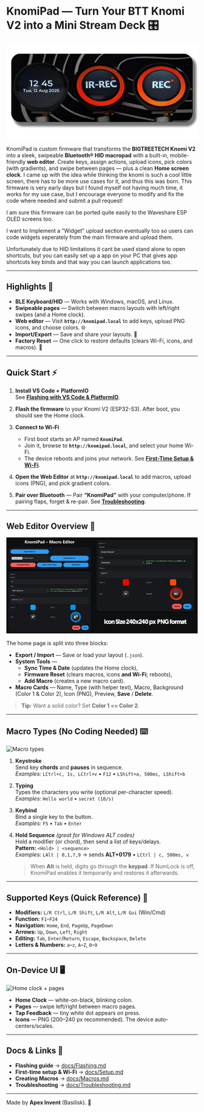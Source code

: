 # KnomiPad — Turn Your BTT Knomi V2 into a Mini Stream Deck 🎛️

<p align="center">
  <img src="docs/images/knomipad-hero.png" alt="KnomiPad hero" />
</p>

KnomiPad is custom firmware that transforms the **BIGTREETECH Knomi V2** into a sleek, swipeable **Bluetooth® HID macropad** with a built-in, mobile-friendly **web editor**. Create keys, assign actions, upload icons, pick colors (with gradients), and swipe between pages — plus a clean **Home screen clock**. 
I came up with the idea while thinking the knomi is such a cool little screen, there has to be more use cases for it, and thus this was born.
This firmware is very early days but I found myself not having much time, it works for my use case, but I encourage everyone to modify and fix the code where needed and submit a pull request!

I am sure this firmware can be ported quite easily to the Waveshare ESP OLED screens too.

I want to Implement a "Widget" upload section eventually too so users can code widgets seperately from the main firmware and upload them.

Unfortunately due to HID limitations it cant be used stand alone to open shortcuts, but you can easily set up a app on your PC that gives app shortcuts key binds and that way you can launch applications too.

---

## Highlights 🚀

- **BLE Keyboard/HID** — Works with Windows, macOS, and Linux.  
- **Swipeable pages** — Switch between macro layouts with left/right swipes (and a Home clock).  
- **Web editor** — Visit **`http://knomipad.local`** to add keys, upload PNG icons, and choose colors. 🌐  
- **Import/Export** — Save and share your layouts. 💾  
- **Factory Reset** — One click to restore defaults (clears Wi-Fi, icons, and macros). 🔄

---

## Quick Start ⚡

1) **Install VS Code + PlatformIO**  
   See **[Flashing with VS Code & PlatformIO](docs/Flashing.md)**.

2) **Flash the firmware** to your Knomi V2 (ESP32-S3). After boot, you should see the Home clock.  
3) **Connect to Wi-Fi**  
   - First boot starts an AP named **`KnomiPad`**.  
   - Join it, browse to **`http://knomipad.local`**, and select your home Wi-Fi.  
   - The device reboots and joins your network. See **[First-Time Setup & Wi-Fi](docs/Setup.md)**.  
4) **Open the Web Editor** at **`http://knomipad.local`** to add macros, upload icons (PNG), and pick gradient colors.  
5) **Pair over Bluetooth** — Pair **“KnomiPad”** with your computer/phone. If pairing flaps, forget & re-pair. See **[Troubleshooting](docs/Troubleshooting.md)**.

---

## Web Editor Overview 🧩

![KnomiPad web editor](docs/images/web-editor-dashboard.png)

The home page is split into three blocks:

- **Export / Import** — Save or load your layout (`.json`).  
- **System Tools** —  
  - **Sync Time & Date** (updates the Home clock),  
  - **Firmware Reset** (clears macros, icons **and Wi-Fi**; reboots),  
  - **Add Macro** (creates a new macro card).  
- **Macro Cards** — Name, Type (with helper text), Macro, Background (Color 1 & Color 2), Icon (PNG), Preview, **Save** / **Delete**.

> **Tip:** Want a solid color? Set **Color 1 == Color 2**.

---

## Macro Types (No Coding Needed) ⌨️

![Macro types](docs/images/macro-types.png)

1) **Keystroke**  
   Send key **chords** and **pauses** in sequence.  
   _Examples:_ `LCtrl+c, 1s, LCtrl+v` • `F12` • `LShift+a, 500ms, LShift+b`

2) **Typing**  
   Types the characters you write (optional per-character speed).  
   _Examples:_ `Hello world` • `secret (10/s)`

3) **Keybind**  
   Bind a single key to the button.  
   _Examples:_ `F5` • `Tab` • `Enter`

4) **Hold Sequence** *(great for Windows ALT codes)*  
   Hold a modifier (or chord), then send a list of keys/delays.  
   **Pattern:** `<Hold> | <sequence>`  
   _Examples:_ `LAlt | 0,1,7,9` → sends **ALT+0179** • `LCtrl | c, 500ms, v`  
   > When **Alt** is held, digits go through the **keypad**. If NumLock is off, KnomiPad enables it temporarily and restores it afterwards.

---

## Supported Keys (Quick Reference) 🧾

- **Modifiers:** `L/R Ctrl`, `L/R Shift`, `L/R Alt`, `L/R Gui` (Win/Cmd)  
- **Function:** `F1`–`F24`  
- **Navigation:** `Home`, `End`, `PageUp`, `PageDown`  
- **Arrows:** `Up`, `Down`, `Left`, `Right`  
- **Editing:** `Tab`, `Enter`/`Return`, `Escape`, `Backspace`, `Delete`  
- **Letters & Numbers:** `a`–`z`, `A`–`Z`, `0`–`9`

---

## On-Device UI 🖥️

![Home clock + pages](docs/images/home-clock-and-pages.jpg)

- **Home Clock** — white-on-black, blinking colon.  
- **Pages** — swipe left/right between macro pages.  
- **Tap Feedback** — tiny white dot appears on press.  
- **Icons** — PNG (200–240 px recommended). The device auto-centers/scales.

---

## Docs & Links 🔗

- **Flashing guide** → [docs/Flashing.md](docs/Flashing.md)  
- **First-time setup & Wi-Fi** → [docs/Setup.md](docs/Setup.md)  
- **Creating Macros** → [docs/Macros.md](docs/Macros.md)  
- **Troubleshooting** → [docs/Troubleshooting.md](docs/Troubleshooting.md)

---

Made by **Apex Invent** (Basilisk). 🐍

